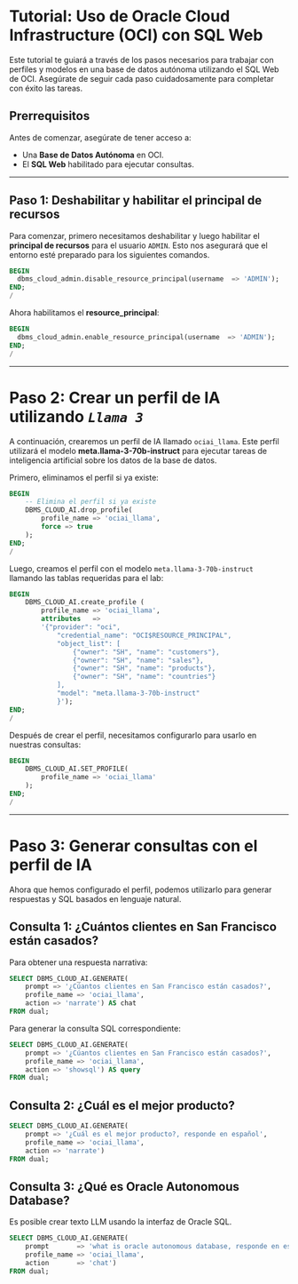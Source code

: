 # Tutorial: Uso de Oracle Cloud Infrastructure (OCI) con SQL Web

Este tutorial te guiará a través de los pasos necesarios para trabajar con perfiles y modelos en una base de datos autónoma utilizando el SQL Web de OCI. Asegúrate de seguir cada paso cuidadosamente para completar con éxito las tareas.

## Prerrequisitos

Antes de comenzar, asegúrate de tener acceso a:
- Una **Base de Datos Autónoma** en OCI.
- El **SQL Web** habilitado para ejecutar consultas.

---

## Paso 1: Deshabilitar y habilitar el principal de recursos

Para comenzar, primero necesitamos deshabilitar y luego habilitar el **principal de recursos** para el usuario `ADMIN`. Esto nos asegurará que el entorno esté preparado para los siguientes comandos.

```sql
BEGIN
  dbms_cloud_admin.disable_resource_principal(username  => 'ADMIN');
END;
/
```

Ahora habilitamos el **resource_principal**:

```sql
BEGIN
  dbms_cloud_admin.enable_resource_principal(username  => 'ADMIN');
END;
/
```

---

# Paso 2: Crear un perfil de IA utilizando **_`Llama 3`_**

A continuación, crearemos un perfil de IA llamado `ociai_llama`. Este perfil utilizará el modelo **meta.llama-3-70b-instruct** para ejecutar tareas de inteligencia artificial sobre los datos de la base de datos.

Primero, eliminamos el perfil si ya existe:

```sql
BEGIN
    -- Elimina el perfil si ya existe
    DBMS_CLOUD_AI.drop_profile(
        profile_name => 'ociai_llama',
        force => true
    );     
END;
/
```

Luego, creamos el perfil con el modelo `meta.llama-3-70b-instruct` llamando las tablas requeridas para el lab:

```sql
BEGIN
    DBMS_CLOUD_AI.create_profile (                                              
        profile_name => 'ociai_llama',
        attributes   => 
        '{"provider": "oci",
            "credential_name": "OCI$RESOURCE_PRINCIPAL",
            "object_list": [
                {"owner": "SH", "name": "customers"},
                {"owner": "SH", "name": "sales"},
                {"owner": "SH", "name": "products"},
                {"owner": "SH", "name": "countries"}
            ],
            "model": "meta.llama-3-70b-instruct"
            }');
END;
/
```

Después de crear el perfil, necesitamos configurarlo para usarlo en nuestras consultas:

```sql
BEGIN
    DBMS_CLOUD_AI.SET_PROFILE(
        profile_name => 'ociai_llama'
    );
END;
/
```
---

# Paso 3: Generar consultas con el perfil de IA

Ahora que hemos configurado el perfil, podemos utilizarlo para generar respuestas y SQL basados en lenguaje natural.

## Consulta 1: ¿Cuántos clientes en San Francisco están casados?
Para obtener una respuesta narrativa:

```sql
SELECT DBMS_CLOUD_AI.GENERATE(
    prompt => '¿Cúantos clientes en San Francisco están casados?',
    profile_name => 'ociai_llama',
    action => 'narrate') AS chat
FROM dual;
```

Para generar la consulta SQL correspondiente:

```sql
SELECT DBMS_CLOUD_AI.GENERATE(
    prompt => '¿Cúantos clientes en San Francisco están casados?',
    profile_name => 'ociai_llama',
    action => 'showsql') AS query
FROM dual;
```

## Consulta 2: ¿Cuál es el mejor producto?

```sql
SELECT DBMS_CLOUD_AI.GENERATE(
    prompt => '¿Cuál es el mejor producto?, responde en español',
    profile_name => 'ociai_llama',
    action => 'narrate')
FROM dual;
```

## Consulta 3: ¿Qué es Oracle Autonomous Database? 

Es posible crear texto LLM usando la interfaz de Oracle SQL.

```sql
SELECT DBMS_CLOUD_AI.GENERATE(
    prompt       => 'what is oracle autonomous database, responde en español',
    profile_name => 'ociai_llama',
    action       => 'chat')
FROM dual;
```






